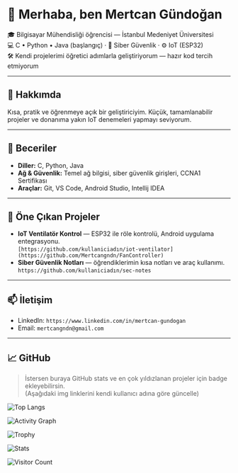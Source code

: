 <h1 aling="center"> 👋 Merhaba, ben Mertcan Gündoğan </h1>

🎓 Bilgisayar Mühendisliği öğrencisi — İstanbul Medeniyet Üniversitesi  
💻 C • Python • Java (başlangıç) · 🔐 Siber Güvenlik · ⚙️ IoT (ESP32)  
🛠️ Kendi projelerimi öğretici adımlarla geliştiriyorum — hazır kod tercih etmiyorum

---

## 🚀 Hakkımda
Kısa, pratik ve öğrenmeye açık bir geliştiriciyim. Küçük, tamamlanabilir projeler ve donanıma yakın IoT denemeleri yapmayı seviyorum.

---

## 🔧 Beceriler
- **Diller:** C, Python, Java
- **Ağ & Güvenlik:** Temel ağ bilgisi, siber güvenlik girişleri, CCNA1 Sertifikası
- **Araçlar:** Git, VS Code, Android Studio, Intellij IDEA

---

## 🧩 Öne Çıkan Projeler
- **IoT Ventilatör Kontrol** — ESP32 ile röle kontrolü, Android uygulama entegrasyonu.  
  `[https://github.com/kullaniciadın/iot-ventilator](https://github.com/Mertcangndn/FanController)`
- **Siber Güvenlik Notları** — öğrendiklerimin kısa notları ve araç kullanımı.  
  `https://github.com/kullaniciadın/sec-notes`

---

## 📫 İletişim
- LinkedIn: `https://www.linkedin.com/in/mertcan-gundogan`  
- Email: `mertcangndn@gmail.com`

---

## 📈 GitHub
> İstersen buraya GitHub stats ve en çok yıldızlanan projeler için badge ekleyebilirsin.  
(Aşağıdaki img linklerini kendi kullanıcı adına göre güncelle)

![Top Langs](https://github-readme-stats.vercel.app/api/top-langs/?username=mertcangndn&layout=compact)

![Activity Graph](https://github-readme-activity-graph.vercel.app/graph?username=mertcangndn&theme=github)

![Trophy](https://github-profile-trophy.vercel.app/?username=mertcangndn&theme=onestar&column=4)

![Stats](https://github-readme-stats.vercel.app/api?username=mertcangndn&show_icons=true)

![Visitor Count](https://komarev.com/ghpvc/?username=mertcangndn&color=blue)
